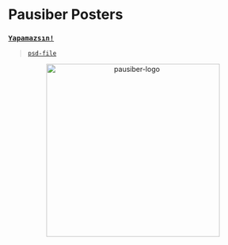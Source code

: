 # Pausiber Posters 

### [`Yapamazsın!`](images/posters/yapamazsin/yapamazsin.png)

> [`psd-file`](images/posters/yapamazsin/yapamazsin.psd)

<p align="center">
	<img alt="pausiber-logo" src="images/posters/yapamazsin/yapamazsin.png" width="350">
</p>